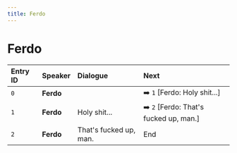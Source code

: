 ```yaml
---
title: Ferdo
---
```


# Ferdo


| Entry ID | Speaker | Dialogue | Next |
| :------- | :------ | :------- | :------------ |
| `0` | **Ferdo** |  | ➡️ `1` \[Ferdo: Holy shit\.\.\.\] |
| `1` | **Ferdo** | Holy shit\.\.\. | ➡️ `2` \[Ferdo: That's fucked up, man\.\] |
| `2` | **Ferdo** | That's fucked up, man\. | End |
